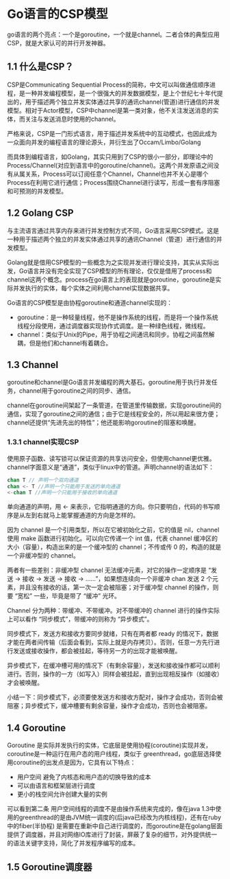 # Go语言的CSP模型
go语言的两个亮点：一个是goroutine，一个就是channel。二者合体的典型应用CSP，就是大家认可的并行开发神器。
## 1.1 什么是CSP？
CSP是Communicating Sequential Process的简称，中文可以叫做通信顺序进程，是一种并发编程模型，是一个很强大的并发数据模型，是上个世纪七十年代提出的，用于描述两个独立并发实体通过共享的通讯channel(管道)进行通信的并发模型。相对于Actor模型，CSP中channel是第一类对象，他不关注发送消息的实体，而关注与发送消息时使用的channel。

严格来说，CSP是一门形式语言，用于描述并发系统中的互动模式，也因此成为一众面向并发的编程语言的理论源头，并衍生出了Occam/Limbo/Golang

而具体到编程语言，如Golang，其实只用到了CSP的很小一部分，即理论中的Process/Channel(对应到语言中的goroutine/channel)。这两个并发原语之间没有从属关系，Process可以订阅任意个Channel，Channel也并不关心是哪个Process在利用它进行通信；Process围绕Channel进行读写，形成一套有序阻塞和可预测的并发模型。
## 1.2 Golang CSP
与主流语言通过共享内存来进行并发控制方式不同，Go语言采用CSP模式。这是一种用于描述两个独立的并发实体通过共享的通讯Channel（管道）进行通信的并发模型。

Golang就是借用CSP模型的一些概念为之实现并发进行理论支持，其实从实际出发，Go语言并没有完全实现了CSP模型的所有理论，仅仅是借用了process和channel这两个概念。process在go语言上的表现就是goroutine，goroutine是实际并发执行的实体，每个实体之间利用channel实现数据共享。

Go语言的CSP模型是由协程goroutine和通道channel实现的：
- goroutine：是一种轻量线程，他不是操作系统的线程，而是将一个操作系统线程分段使用，通过调度器实现协作式调度。是一种绿色线程，微线程。
- channel：类似于Unix的Pipe，用于协程之间通讯和同步。协程之间虽然解耦，但是他们和channel有着耦合。
## 1.3 Channel
goroutine和channel是Go语言并发编程的两大基石。goroutine用于执行并发任务，channel用于goroutine之间的同步、通信。

channel在goroutine间架起了一条管道，在管道里传输数据，实现goroutine间的通信，实现了goroutine之间的通信；由于它是线程安全的，所以用起来很方便；channel还提供“先进先出的特性”；他还能影响goroutine的阻塞和唤醒。

### 1.3.1 channel实现CSP
使用原子函数、读写锁可以保证资源的共享访问安全，但使用channel更优雅。
channel字面意义是“通道”，类似于linux中的管道。声明channel的语法如下：
```go
chan T // 声明一个双向通道
chan <- T //声明一个只能用于发送的单向通道
<-chan T //声明一个只能用于接收的单向通道
```

单向通道的声明，用 <- 来表示，它指明通道的方向。你只要明白，代码的书写顺序是从左到右就马上能掌握通道的方向是怎样的。

因为 channel 是一个引用类型，所以在它被初始化之前，它的值是 nil，channel 使用 make 函数进行初始化。可以向它传递一个 int 值，代表 channel 缓冲区的大小（容量），构造出来的是一个缓冲型的 channel；不传或传 0 的，构造的就是一个非缓冲型的 channel。

两者有一些差别：非缓冲型 channel 无法缓冲元素，对它的操作一定顺序是 “发送 -> 接收 -> 发送 -> 接收 -> ……”，如果想连续向一个非缓冲 chan 发送 2 个元素，并且没有接收的话，第一次一定会被阻塞；对于缓冲型 channel 的操作，则要 “宽松” 一些，毕竟是带了 “缓冲” 光环。

Channel 分为两种：带缓冲、不带缓冲。对不带缓冲的 channel 进行的操作实际上可以看作 “同步模式”，带缓冲的则称为 “异步模式”。

同步模式下，发送方和接收方要同步就绪，只有在两者都 ready 的情况下，数据才能在两者间传输（后面会看到，实际上就是内存拷贝）。否则，任意一方先行进行发送或接收操作，都会被挂起，等待另一方的出现才能被唤醒。

异步模式下，在缓冲槽可用的情况下（有剩余容量），发送和接收操作都可以顺利进行。否则，操作的一方（如写入）同样会被挂起，直到出现相反操作（如接收）才会被唤醒。

小结一下：同步模式下，必须要使发送方和接收方配对，操作才会成功，否则会被阻塞；异步模式下，缓冲槽要有剩余容量，操作才会成功，否则也会被阻塞。
## 1.4 Goroutine
Goroutine 是实际并发执行的实体，它底层是使用协程(coroutine)实现并发，coroutine是一种运行在用户态的用户线程，类似于 greenthread，go底层选择使用coroutine的出发点是因为，它具有以下特点：
- 用户空间 避免了内核态和用户态的切换导致的成本
- 可以由语言和框架层进行调度
- 更小的栈空间允许创建大量的实例

可以看到第二条 用户空间线程的调度不是由操作系统来完成的，像在java 1.3中使用的greenthread的是由JVM统一调度的(后java已经改为内核线程)，还有在ruby中的fiber(半协程) 是需要在重新中自己进行调度的，而goroutine是在golang层面提供了调度器，并且对网络IO库进行了封装，屏蔽了复杂的细节，对外提供统一的语法关键字支持，简化了并发程序编写的成本。
## 1.5 Goroutine调度器